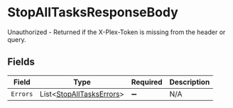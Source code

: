 # StopAllTasksResponseBody

Unauthorized - Returned if the X-Plex-Token is missing from the header or query.


## Fields

| Field                                                                   | Type                                                                    | Required                                                                | Description                                                             |
| ----------------------------------------------------------------------- | ----------------------------------------------------------------------- | ----------------------------------------------------------------------- | ----------------------------------------------------------------------- |
| `Errors`                                                                | List<[StopAllTasksErrors](../../Models/Requests/StopAllTasksErrors.md)> | :heavy_minus_sign:                                                      | N/A                                                                     |